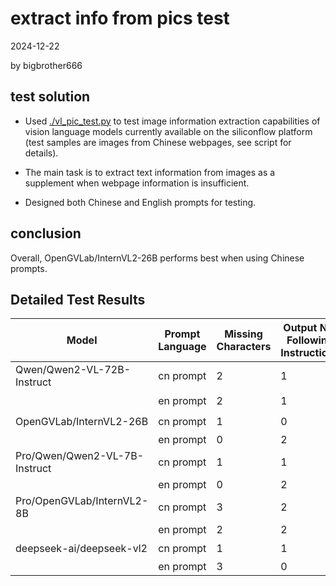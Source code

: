 # extract info from pics test

2024-12-22

by bigbrother666

## test solution


- Used [./vl_pic_test.py](./vl_pic_test.py) to test image information extraction capabilities of vision language models currently available on the siliconflow platform (test samples are images from Chinese webpages, see script for details).

- The main task is to extract text information from images as a supplement when webpage information is insufficient.

- Designed both Chinese and English prompts for testing.

## conclusion

Overall, OpenGVLab/InternVL2-26B performs best when using Chinese prompts.

## Detailed Test Results

| Model | Prompt Language | Missing Characters | Output Not Following Instructions | Recognition Errors | Hallucinations | Total Score | Rating |
|-------|----------------|-------------------|--------------------------|-------------------|----------------|--------------|---------|
| Qwen/Qwen2-VL-72B-Instruct | cn prompt | 2 | 1 | 3 | 0 | 6 | |
| | en prompt | 2 | 1 | 1 | 0 | 4 | 👍 |
| OpenGVLab/InternVL2-26B | cn prompt | 1 | 0 | 2 | 0 | 3 | 👍👍 |
| | en prompt | 0 | 2 | 3 | 0 | 5 | |
| Pro/Qwen/Qwen2-VL-7B-Instruct | cn prompt | 1 | 1 | 2 | 1 | 5 | |
| | en prompt | 0 | 2 | 3 | 0 | 5 | |
| Pro/OpenGVLab/InternVL2-8B | cn prompt | 3 | 2 | 2 | 0 | 7 | |
| | en prompt | 2 | 2 | 4 | 1 | 9 | |
| deepseek-ai/deepseek-vl2 | cn prompt | 1 | 1 | 1 | 1 | 4 | 👍 |
| | en prompt | 3 | 0 | 1 | 4 | 8 | |